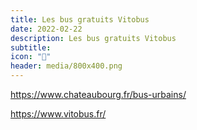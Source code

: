 ```yaml
---
title: Les bus gratuits Vitobus
date: 2022-02-22
description: Les bus gratuits Vitobus
subtitle:
icon: "🚌"
header: media/800x400.png
---
```


https://www.chateaubourg.fr/bus-urbains/

https://www.vitobus.fr/
